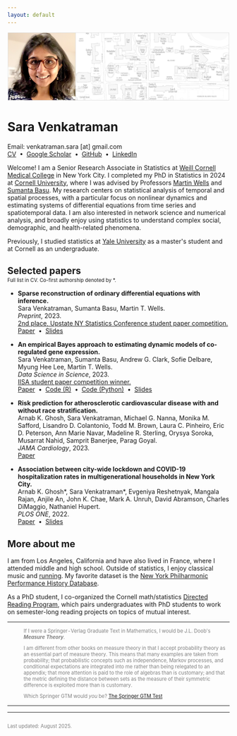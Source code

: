 ```yaml
---
layout: default
---
```


<picture>
    <source media="(min-width: 551px)" srcset="files/Banner.png">
    <source media="(max-width: 550px)" srcset="files/Banner-Resized.png">
    <img src="files/Banner.png" style="max-width: 100%;">
</picture>

# Sara Venkatraman

<p style="margin:0pt">
Email: venkatraman.sara [at] gmail.com <br>
<a href="/files/CV_SVenkatraman.pdf">CV</a> &nbsp;&#8226;&nbsp;
<a href="https://scholar.google.com/citations?user=Ywm1z54AAAAJ&hl=en">Google Scholar</a> &nbsp;&#8226;&nbsp;
<a href="https://github.com/sara-venkatraman">GitHub</a> &nbsp;&#8226;&nbsp;
<a href="https://www.linkedin.com/in/saravenkatraman">LinkedIn</a>
<!-- <a href="https://twitter.com/SaraVenkatraman">Twitter</a> &nbsp;&#8226;&nbsp; -->
</p>

Welcome! I am a Senior Research Associate in Statistics at [Weill Cornell Medical College](https://globalhealth.weill.cornell.edu/who-we-are) in New York City. I completed my PhD in Statistics in 2024 at [Cornell University](https://stat.cornell.edu), where I was advised by Professors [Martin Wells](https://bowers.cornell.edu/people/martin-t-wells) and [Sumanta Basu](https://sumbose.stat.cornell.edu). My research centers on statistical analysis of temporal and spatial processes, with a particular focus on nonlinear dynamics and estimating systems of differential equations from time series and spatiotemporal data. I am also interested in network science and numerical analysis, and broadly enjoy using statistics to understand complex social, demographic, and health-related phenomena.

Previously, I studied statistics at [Yale University](https://statistics.yale.edu) as a master's student and at Cornell as an undergraduate.

## Selected papers

<p style="font-size: 0.8em; margin-top: -15px">
Full list in CV. Co-first authorship denoted by *.
</p>

* **Sparse reconstruction of ordinary differential equations with inference.** \
Sara Venkatraman, Sumanta Basu, Martin T. Wells. \
*Preprint*, 2023. \
[2nd place, Upstate NY Statistics Conference student paper competition.](https://publichealth.buffalo.edu/biostatistics/up-stat-2022-conference.html) \
[Paper](https://arxiv.org/abs/2308.09166) &nbsp;&#8226;&nbsp;
[Slides](/files/slides/SparseDynamics.pdf)

* **An empirical Bayes approach to estimating dynamic models of co-regulated gene expression.** \
Sara Venkatraman, Sumanta Basu, Andrew G. Clark, Sofie Delbare, Myung Hee Lee, Martin T. Wells. \
*Data Science in Science*, 2023. \
[IISA student paper competition winner.](https://www.intindstat.org/recipients) \
[Paper](https://www.tandfonline.com/doi/abs/10.1080/26941899.2023.2219707) &nbsp;&#8226;&nbsp;
[Code (R)](https://github.com/sara-venkatraman/Bayesian-Gene-Dynamics) &nbsp;&#8226;&nbsp;
[Code (Python)](https://github.com/sara-venkatraman/Bayesian-Gene-Dynamics-Python) &nbsp;&#8226;&nbsp;
[Slides](/files/slides/GeneDynamics.pdf)

* **Risk prediction for atherosclerotic cardiovascular disease with and without race stratification.** \
Arnab K. Ghosh, Sara Venkatraman, Michael G. Nanna, Monika M. Safford, Lisandro D. Colantonio, Todd M. Brown, Laura C. Pinheiro, Eric D. Peterson, Ann Marie Navar, Madeline R. Sterling, Orysya Soroka, Musarrat Nahid, Samprit Banerjee, Parag Goyal. \
*JAMA Cardiology*, 2023. \
[Paper](https://jamanetwork.com/journals/jamacardiology/article-abstract/2812754)

* **Association between city-wide lockdown and COVID-19 hospitalization rates in multigenerational households in New York City.** \
Arnab K. Ghosh\*, Sara Venkatraman\*, Evgeniya Reshetnyak, Mangala Rajan, Anjile An, John K. Chae, Mark A. Unruh, David Abramson, Charles DiMaggio, Nathaniel Hupert. \
*PLOS ONE*, 2022. \
[Paper](https://journals.plos.org/plosone/article?id=10.1371/journal.pone.0266127) &nbsp;&#8226;&nbsp;
[Slides](/files/slides/COVID19.pdf) 

## More about me

I am from Los Angeles, California and have also lived in France, where I attended middle and high school. Outside of statistics, I enjoy classical music and [running](https://github.com/sara-venkatraman/Running). My favorite dataset is the [New York Philharmonic Performance History Database](https://github.com/nyphilarchive/PerformanceHistory).

As a PhD student, I co-organized the Cornell math/statistics [Directed Reading Program](https://sites.google.com/cornell.edu/cornell-drp), which pairs undergraduates with PhD students to work on semester-long reading projects on topics of mutual interest.

<table style="font-size: 0.8em; color: gray;"><tr><td><img src="http://math.jhu.edu/~savitt/GTM/doob.jpg" height=170 alt="" style="padding-right: 20px"></td><td><p>If I were a Springer-Verlag Graduate Text in Mathematics, I would be J.L. Doob's <b><i>Measure Theory</i></b>.</p><p>I am different from other books on measure theory in that I accept probability theory as an essential part of measure theory. This means that many examples are taken from probability; that probabilistic concepts such as independence, Markov processes, and conditional expectations are integrated into me rather than being relegated to an appendix; that more attention is paid to the role of algebras than is customary; and that the metric defining the distance between sets as the measure of their symmetric difference is exploited more than is customary. </p><p>Which Springer GTM would <i>you</i> be? <a href="http://math.jhu.edu/~savitt/GTM.html">The Springer GTM Test</a></p></td></tr></table>

---

<p style="font-size: 0.8em; padding-top: 10px; color: gray;">
Last updated: August 2025. 
</p>

